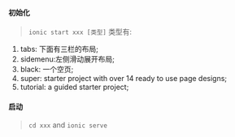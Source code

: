 #### 初始化
> `ionic start xxx [类型]`
类型有:
1. tabs: 下面有三栏的布局;
2. sidemenu:左侧滑动展开布局;
3. black: 一个空页;
4. super: starter project with over 14 ready to use page designs;
5. tutorial: a guided starter project;

#### 启动
> `cd xxx` and `ionic serve`
